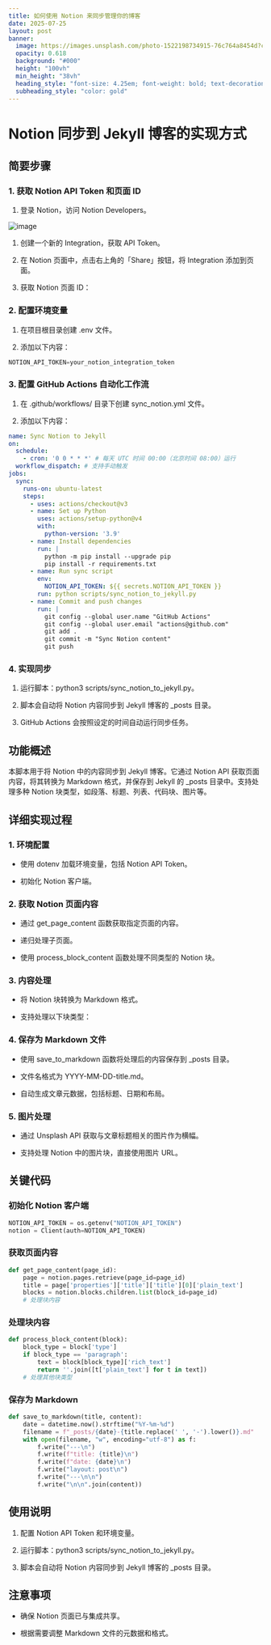 ```yaml
---
title: 如何使用 Notion 来同步管理你的博客
date: 2025-07-25
layout: post
banner:
  image: https://images.unsplash.com/photo-1522198734915-76c764a8454d?crop=entropy&cs=tinysrgb&fit=max&fm=jpg&ixid=M3w2OTIwMzJ8MHwxfHJhbmRvbXx8fHx8fHx8fDE3NTM0MTQ4OTJ8&ixlib=rb-4.1.0&q=80&w=1080
  opacity: 0.618
  background: "#000"
  height: "100vh"
  min_height: "38vh"
  heading_style: "font-size: 4.25em; font-weight: bold; text-decoration: underline"
  subheading_style: "color: gold"
---
```


# Notion 同步到 Jekyll 博客的实现方式

## 简要步骤

### 1. 获取 Notion API Token 和页面 ID

1. 登录 Notion，访问 Notion Developers。

![image](https://prod-files-secure.s3.us-west-2.amazonaws.com/a7a0cc5a-89b9-4cda-8686-1fba0ca52f40/d19c1afe-dea5-4312-9333-786b0ba83054/image.png?X-Amz-Algorithm=AWS4-HMAC-SHA256&X-Amz-Content-Sha256=UNSIGNED-PAYLOAD&X-Amz-Credential=ASIAZI2LB466VFBJCINN%2F20250725%2Fus-west-2%2Fs3%2Faws4_request&X-Amz-Date=20250725T034131Z&X-Amz-Expires=3600&X-Amz-Security-Token=IQoJb3JpZ2luX2VjEBQaCXVzLXdlc3QtMiJHMEUCIQCmpPB9wtdNBcSljcoW6JrRs1itNMCGkqtP%2FpBUAPqylgIgUgCJJYl%2BuBsRpL0g8IR5wtMxS85VqKPji8Vma12S%2Fm0q%2FwMIPRAAGgw2Mzc0MjMxODM4MDUiDDUR22SRiXuAmQU8lCrcA4EXyEUzk6ssqzMuqXT%2BjeZ741IAijRrRR4oKnyBsF7T45wGznA1FkkUl79aJC2p3HvFrC5U26KlHsTiCVWaqILSFccAQ%2Bh20Eh%2BRdomh%2FxzR%2BZTQYSQZTaK2bVNhmcKLubFhwHf%2Fk1EVPqfveyHy3SVyfXQlEBGIprQoPQ4LfocOHDsRHvzs1NOruMicxTdjphQithpLMjUkpz5BLbudlRRTTFmwwY3yH1bfeippr315mVCKfJJ5z5Ylf7tRoJFLvYhf5%2Bt99gVRwkiy0DTaWbe7jrwIEI5BVhAJ4xnz3iIIICP1NfPr76cqxFr0IM22u6FpOlIrUheFN00Qv%2BkJCf4Zsr%2FFnBJD3fdm35AVRrYIQjKL6rMAONKOTD8Yk%2FpgOKK6GdxLIm1cwVRplqVAwgK989PFppEQQWk6GRRnqm7WGNwH9Yic%2BQ9zzF1Z5fjVargx%2FI8novji0NTVIp%2FcrrR1QeyXcgWYY0tMa61TaNCBP4tYbrErIVPpCt4HbzO6LwP31qkA2aXokQXQ2BOF%2BEtc2YsX4F4iAOd4hvxSC1GANwB4iSa%2BkC%2FbQHMmIjs1r0tZ49tYH%2FO3gN0xlvGjvmYH1bL2JCfOGBezAhK%2B4BM0X1Q3%2BYEUblcGtN2MLv3i8QGOqUBugatEacaTB8YIK9fitjiTuiE4kgoEvoxC8upzGqV6NJa8WcxNbUB0k%2BR4c430%2FlrLgyoRaBeE5qYR1Hn5BWUrcZAbOHEugHyPkFRpq9xAHo9BxfFhz8t6X%2BiZxKRVmcL%2B9Wr5XgcoWtVnTUGdNQ%2FkW7w6RxEGUQCQCGmmnj%2FBRP%2BK%2FGZw%2Bn3n3GzOfm8XO9wLGKKYMa6WP8KJx31GRucIxBW1tqy&X-Amz-Signature=030351c40986c607520f791f6625ad9003f22105f1befa77abd6607285748774&X-Amz-SignedHeaders=host&x-amz-checksum-mode=ENABLED&x-id=GetObject)

1. 创建一个新的 Integration，获取 API Token。

1. 在 Notion 页面中，点击右上角的「Share」按钮，将 Integration 添加到页面。

1. 获取 Notion 页面 ID：


### 2. 配置环境变量

1. 在项目根目录创建 .env 文件。

1. 添加以下内容：

```javascript
NOTION_API_TOKEN=your_notion_integration_token
```

### 3. 配置 GitHub Actions 自动化工作流

1. 在 .github/workflows/ 目录下创建 sync_notion.yml 文件。

1. 添加以下内容：

```yaml
name: Sync Notion to Jekyll
on:
  schedule:
    - cron: '0 0 * * *' # 每天 UTC 时间 00:00（北京时间 08:00）运行
  workflow_dispatch: # 支持手动触发
jobs:
  sync:
    runs-on: ubuntu-latest
    steps:
      - uses: actions/checkout@v3
      - name: Set up Python
        uses: actions/setup-python@v4
        with:
          python-version: '3.9'
      - name: Install dependencies
        run: |
          python -m pip install --upgrade pip
          pip install -r requirements.txt
      - name: Run sync script
        env:
          NOTION_API_TOKEN: ${{ secrets.NOTION_API_TOKEN }}
        run: python scripts/sync_notion_to_jekyll.py
      - name: Commit and push changes
        run: |
          git config --global user.name "GitHub Actions"
          git config --global user.email "actions@github.com"
          git add .
          git commit -m "Sync Notion content"
          git push
```

### 4. 实现同步

1. 运行脚本：python3 scripts/sync_notion_to_jekyll.py。

1. 脚本会自动将 Notion 内容同步到 Jekyll 博客的 _posts 目录。

1. GitHub Actions 会按照设定的时间自动运行同步任务。

## 功能概述

本脚本用于将 Notion 中的内容同步到 Jekyll 博客。它通过 Notion API 获取页面内容，将其转换为 Markdown 格式，并保存到 Jekyll 的 _posts 目录中。支持处理多种 Notion 块类型，如段落、标题、列表、代码块、图片等。

## 详细实现过程

### 1. 环境配置

- 使用 dotenv 加载环境变量，包括 Notion API Token。

- 初始化 Notion 客户端。

### 2. 获取 Notion 页面内容

- 通过 get_page_content 函数获取指定页面的内容。

- 递归处理子页面。

- 使用 process_block_content 函数处理不同类型的 Notion 块。

### 3. 内容处理

- 将 Notion 块转换为 Markdown 格式。

- 支持处理以下块类型：


### 4. 保存为 Markdown 文件

- 使用 save_to_markdown 函数将处理后的内容保存到 _posts 目录。

- 文件名格式为 YYYY-MM-DD-title.md。

- 自动生成文章元数据，包括标题、日期和布局。

### 5. 图片处理

- 通过 Unsplash API 获取与文章标题相关的图片作为横幅。

- 支持处理 Notion 中的图片块，直接使用图片 URL。

## 关键代码

### 初始化 Notion 客户端

```python
NOTION_API_TOKEN = os.getenv("NOTION_API_TOKEN")
notion = Client(auth=NOTION_API_TOKEN)
```

### 获取页面内容

```python
def get_page_content(page_id):
    page = notion.pages.retrieve(page_id=page_id)
    title = page['properties']['title']['title'][0]['plain_text']
    blocks = notion.blocks.children.list(block_id=page_id)
    # 处理块内容
```

### 处理块内容

```python
def process_block_content(block):
    block_type = block['type']
    if block_type == 'paragraph':
        text = block[block_type]['rich_text']
        return ''.join([t['plain_text'] for t in text])
    # 处理其他块类型
```

### 保存为 Markdown

```python
def save_to_markdown(title, content):
    date = datetime.now().strftime("%Y-%m-%d")
    filename = f"_posts/{date}-{title.replace(' ', '-').lower()}.md"
    with open(filename, "w", encoding="utf-8") as f:
        f.write("---\n")
        f.write(f"title: {title}\n")
        f.write(f"date: {date}\n")
        f.write("layout: post\n")
        f.write("---\n\n")
        f.write("\n\n".join(content))
```

## 使用说明

1. 配置 Notion API Token 和环境变量。

1. 运行脚本：python3 scripts/sync_notion_to_jekyll.py。

1. 脚本会自动将 Notion 内容同步到 Jekyll 博客的 _posts 目录。

## 注意事项

- 确保 Notion 页面已与集成共享。

- 根据需要调整 Markdown 文件的元数据和格式。